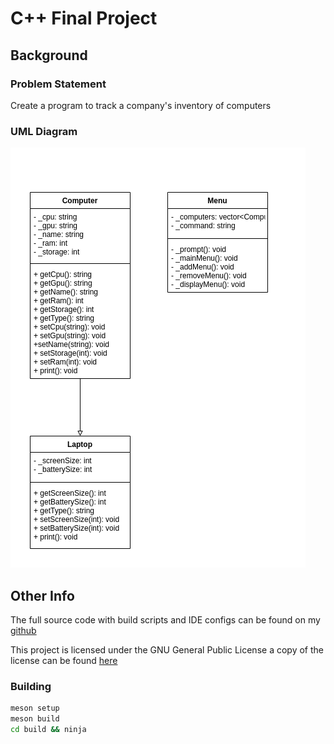 # C++ Final Project

## Background

### Problem Statement

Create a program to track a company's inventory of computers

### UML Diagram

![alt](https://raw.githubusercontent.com/bedsteler20/cpp_final_project/main/uml.png)

## Other Info

The full source code with build scripts and IDE configs can be found on my [github](https://github.com/bedsteler20/cpp_final_project)

This project is licensed under the GNU General Public License a copy of the license can be found [here](https://www.gnu.org/licenses/gpl-3.0.en.html)

### Building

```bash
meson setup
meson build
cd build && ninja
```
